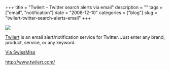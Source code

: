 +++
title = "Twilert - Twitter search alerts via email"
description = ""
tags = ["email", "notification"]
date = "2008-12-10"
categories = ["blog"]
slug = "twilert-twitter-search-alerts-email"
+++



  <div class="notebook-screenshot"><a href="http://www.twilert.com/"><img src="/media/bluga/wt493fb8d601bbd.jpg"/></a></div><p><a href="http://www.twilert.com/">Twilert</a> is an email alert/notification service for Twitter. Just enter any brand, product, service, or any keyword. </p>
<p><a href="http://swissmiss.typepad.com/weblog/2008/12/twilert.html">Via SwissMiss</a></p>
    
  <a href="http://www.twilert.com/">http://www.twilert.com/</a>

